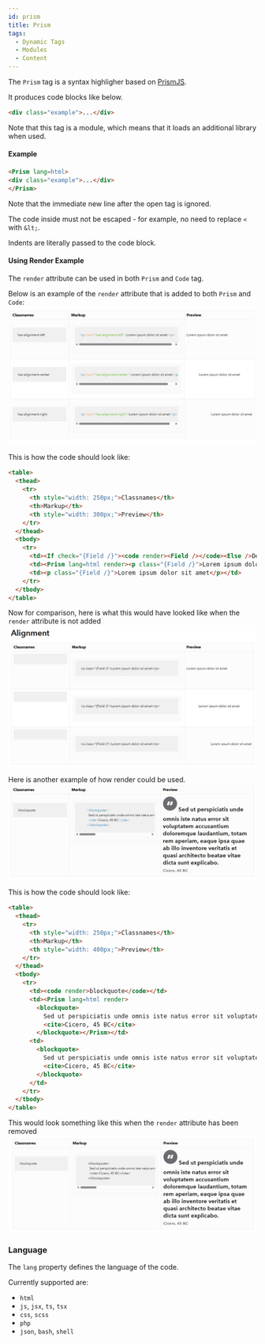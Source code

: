 ```yaml
---
id: prism
title: Prism
tags:
  - Dynamic Tags
  - Modules
  - Content
---
```

The `Prism` tag is a syntax highligher based on [PrismJS](https://prismjs.com).

It produces code blocks like below.

```html
<div class="example">...</div>
```

Note that this tag is a module, which means that it loads an additional library when used.

#### Example

```html
<Prism lang=html>
<div class="example">...</div>
</Prism>
```

Note that the immediate new line after the open tag is ignored.

The code inside must not be escaped - for example, no need to replace `<` with `&lt;`.

Indents are literally passed to the code block.

#### Using Render Example

The `render` attribute can be used in both `Prism` and `Code` tag.

Below is an example of the `render` attribute that is added to both `Prism` and `Code`: 
![Render on Code and Prism on Classname](../29%20-%20modules/images/prism-code-render.jpg)

This is how the code should look like:
```html
<table>
  <thead>
    <tr>
      <th style="width: 250px;">Classnames</th>
      <th>Markup</th>
      <th style="width: 300px;">Preview</th>
    </tr>
  </thead>
  <tbody>
    <tr>
      <td><If check="{Field /}"><code render><Field /></code><Else />Default</If></td>
      <td><Prism lang=html render><p class="{Field /}">Lorem ipsum dolor sit amet</p></Prism></td>
      <td><p class="{Field /}">Lorem ipsum dolor sit amet</p></td>
    </tr>
  </tbody>
</table>
```

Now for comparison, here is what this would have looked like when the `render` attribute is not added
![Render on Code and Prism without Rendern on Classname](../29%20-%20modules/images/prism-code-without-render.jpg)

Here is another example of how render could be used.
![Render on Code and Prism without Render on blockeditor](../29%20-%20modules/images/prism-code-render_2.jpg)

This is how the code should look like:
```html
<table>
  <thead>
    <tr>
      <th style="width: 250px;">Classnames</th>
      <th>Markup</th>
      <th style="width: 400px;">Preview</th>
    </tr>
  </thead>
  <tbody>
    <tr>
      <td><code render>blockquote</code></td>
      <td><Prism lang=html render>
        <blockquote>  
          Sed ut perspiciatis unde omnis iste natus error sit voluptatem accusantium doloremque laudantium, totam rem aperiam, eaque ipsa quae ab illo inventore veritatis et quasi architecto beatae vitae dicta sunt explicabo.<br />
          <cite>Cicero, 45 BC</cite>
        </blockquote></Prism></td>
      <td>
        <blockquote>  
          Sed ut perspiciatis unde omnis iste natus error sit voluptatem accusantium doloremque laudantium, totam rem aperiam, eaque ipsa quae ab illo inventore veritatis et quasi architecto beatae vitae dicta sunt explicabo.<br />
          <cite>Cicero, 45 BC</cite>
        </blockquote>
      </td>
    </tr>
  </tbody>
</table>
```

This would look something like this when the `render` attribute has been removed ![Render on Code and Prism without Render on blockeditor](../29%20-%20modules/images/prism-code-without_render_2.jpg)


### Language

The `lang` property defines the language of the code.

Currently supported are:

- `html`
- `js`, `jsx`, `ts`, `tsx`
- `css`, `scss`
- `php`
- `json`, `bash`, `shell`